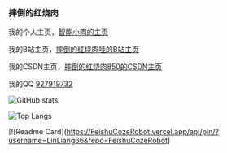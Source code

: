 

### 摔倒的红烧肉

我的个人主页，[智能小肉的主页](https://www.xiaorouy.cn)

我的B站主页，[摔倒的红烧肉哇的B站主页](https://space.bilibili.com/584706502)

我的CSDN主页，[摔倒的红烧肉850的CSDN主页](https://blog.csdn.net/weixin_56017333)

我的QQ [927919732](http://wpa.qq.com/msgrd?v=3&uin=927919732&site=qq&menu=yes)

![GitHub stats](https://github-readme-stats.vercel.app/api?username=LinLiang66&count_private=true)

![Top Langs](https://github-readme-stats.vercel.app/api/top-langs/?username=LinLiang66)

[![Readme Card](https://FeishuCozeRobot.vercel.app/api/pin/?username=LinLiang66&repo=FeishuCozeRobot]

